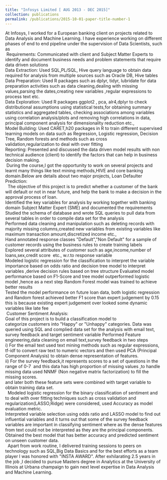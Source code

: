```yaml
---
title: "Infosys Limited [ AUG 2013 - DEC 2015]"
collection: publications
permalink: /publications/2015-10-01-paper-title-number-1
---
```

At Infosys, I worked for a European banking client on projects related to Data Analysis and Machine Learning. I have experience working on different phases of end to end pipeline under the supervision of Data Scientists, such as <br/>
​
Requirements: Communicated with client and Subject Matter Experts to identify and document business needs and problem statements that require data driven solutions<br/>
Data Extraction: Used SQL,PL/SQL, Hive query language to obtain data required for analysis from multiple sources such as Oracle DB, Hive tables<br/>
Data Preparation: Used R packages such as dplyr, tidyr, lubridate for data preparation activities such as data cleaning,dealing with missing values,parsing the dates,creating new variables ,regular expressions to process text etc.<br/>
Data Exploration: Used R packages ggplot2 , pca, alr4,dplyr to check distributional assumptions using statistical tests,for obtaining summary statistics and aggregated tables, checking associations among variables using correlation analysis/plots and removing high correlations in data, principal component analysis for dimensionality reduction etc.,<br/>
Model Building: Used CARET,h20 packages in R to train different supervised learning models on data such as Regression, Logistic regression, Decision Tree, Random forests and methods such as cross validation,regularization to deal with over fitting<br/>
Reporting: Presented and discussed the data driven model results with non technical audience (client) to identify the factors that can help in business decision making.<br/>
​
During the course,I got the opportunity to work on several projects and learnt many things like text mining methods,HIVE and core banking domain.Below are details about two major projects, 
Loan Defaulter Prediction: <br/> 
The objective of this project is to predict whether a customer of the bank will default or not in near future, and help the bank to make a decision in the approval process of loan.<br/>
Identified the key variables for analysis by working together with banking domain Subject Matter Expert (SME) and documented the requirements
Studied the schema of database and wrote SQL queries to pull data from several tables in order to compile data set for the analysis<br/>
Performed data cleaning and manipulation such as deleting records with majority missing columns,created new variables from existing variables like maximum transaction amount,discretized income etc.,<br/>
Hand annotated response classes "Default","Non Default" for a sample of customer records using the business rules to create training labels
Explored several attributes of customer such as age,income,number of loans,sex,credit score  etc., w.r.to response variable<br/>
Modeled logistic regression for the classification to interpret the variable importance based on odds ratio and decision tree model to interpret variables ,derive decision rules based on tree structure
Evaluated model performance based on F1-Score and tree model outperformed logistic model ,hence as a next step Random Forest model was trained to achieve better results<br/>
Tested the model performance on future loan data, both logistic regression and Random forest achieved better F1 score than expert judgement by 0.15 this is because existing expert judgement over looked some dynamic variables like late fee<br/>
​
Customer Sentiment Analysis:<br/>
Goal of this project is to build a classification model to categorize customers into "Happy" or "Unhappy" categories.
Data was queried using SQL and complied data set for the analysis with email text, survey feedback and target sentiment variable
Performed Feature engineering,data cleaning on email text,survey feedback in two steps<br/>
i) For the email text used text mining methods such as regular expressions, tf-idf to convert raw text to numeric vectors and then used PCA (Principal Component Analysis) to obtain dense representation of features.<br/>
ii) For the survey feedback,it represents scores to a set of questions in the range of 0-7  and this data has high proportion of missing values ,to handle missing data used NNMF (Non negative matrix factorization) to fill the missing scores.<br/>
and later both these feature sets were combined with target variable to obtain training data set.<br/> 
Modeled logistic regression for the binary classification of sentiment and to deal with over fitting techniques such as cross validation and regularization(LASSO,Ridge) were considered, used Accuracy as model evaluation metric.<br/>
Interpreted variable selection using odds ratio and LASSO model to find out influential variables and it turns out that some of the survey feedback variables are important in classifying sentiment where as the dense features from text could not be interpreted as they are the principal components.<br/>
​Obtained the best model that has better accuracy and predicted sentiment on unseen customer data.<br/>
​
​​
Apart from work routine, I delivered training sessions to peers on technology such as SQL,Big Data Basics and for the best efforts as a team player I was honored with "INSTA AWARD". After exhilarating 2.5 years in the job ,I decided to pursue Masters degree in Analytics at the University of Illinois at Urbana champaign to gain next level expertise in Data Analysis and Machine Learning.<br/>
​
​
